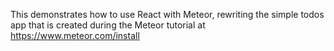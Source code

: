This demonstrates how to use React with Meteor, rewriting the
simple todos app that is created during the Meteor tutorial at
https://www.meteor.com/install